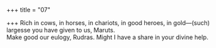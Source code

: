 +++
title = "07"

+++
Rich in cows, in horses, in chariots, in good heroes, in gold—(such)  largesse you have given to us, Maruts.  
Make good our eulogy, Rudras. Might I have a share in your divine help. 